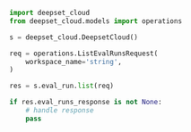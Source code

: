 <!-- Start SDK Example Usage -->
```python
import deepset_cloud
from deepset_cloud.models import operations

s = deepset_cloud.DeepsetCloud()

req = operations.ListEvalRunsRequest(
    workspace_name='string',
)

res = s.eval_run.list(req)

if res.eval_runs_response is not None:
    # handle response
    pass
```
<!-- End SDK Example Usage -->